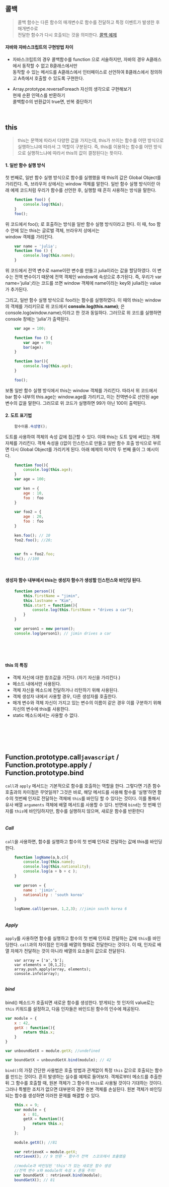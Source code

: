 
## 콜백
> 콜백 함수는 다른 함수의 매개변수로 함수를 전달하고 특정 이벤트가 발생한 후 매개변수로 <br>
> 전달한 함수가 다시 호출되는 것을 의미한다.
> [콜백 예제](https://github.com/eococ/study/blob/main/WebContent/chapter3_practice.jsp)
	
#### 자바와 자바스크립트의 구현방법 차이
- 자바스크립트의 경우 콜백함수를 function 으로 서술하지만, 자바의 경우 A클래스에서 동작할 수 없고 B클래스에서만 <br>
  동작할 수 있는 메서드를 A클래스에서 인터페이스로 선언하여 B클래스에서 정의하고 A측에서 호출할 수 있도록 구현한다.

- Array.prototype.reverseForeach
  자신의 생각으로 구현해보기  
  현재 순환 인덱스를 반환하기  
  콜백함수의 반환값이 true면, 반복 중단하기
  
<br>


## this
>this는 문맥에 따라서 다양한 값을 가지는데, this가 쓰이는 함수를 어떤 방식으로 실행하느냐에 따라서 그 역할이 구분된다.
> 즉, this를 이용하는 함수를 어떤 방식으로 실행하느냐에 따라서 this의 값이 결정된다는 뜻이다.
 
 
#### 1. 일반 함수 실행 방식
첫 번째로, 일반 함수 실행 방식으로 함수를 실행했을 때 this의 값은 Global Object를 가리킨다. 즉, 브라우저 상에서는 window 객체를 말한다.
일반 함수 실행 방식이란 아래 예제 코드처럼 우리가 함수를 선언한 후, 실행할 때 흔히 사용하는 방식을 말한다.

```javascript
	function foo() {
		console.log(this);
	}
	foo();
```

위 코드에서 foo(); 로 호출하는 방식을 일반 함수 실행 방식이라고 한다. 이 때, foo 함수 안에 있는 this는 글로벌 객체, 브라우저 상에서는 <br>
window 객체를 가리킨다.

```javascript
	var name = 'julia';
	function foo () {
		console.log(this.name); 
	}
```

위 코드에서 전역 변수로 name이란 변수를 만들고 julia이라는 값을 할당하였다. 이 변수는 전역 변수이기 때문에 전역 객체인 window에 속성으로 추가된다.
즉, 우리가 var name='julia';라는 코드를 쓰면 window 객체에 name이라는 key와 julia라는 value가 추가된다.

그리고, 일반 함수 실행 방식으로 foo라는 함수를 실행하였다. 이 때의 this는 window의 객체를 가리키므로 위 코드에서 __console.log(this.name)__; 은 
console.log(window.name);이라고 한 것과 동일하다. 그러므로 위 코드를 실행하면 console 창에는 'julia'가 출력된다.


```javascript
	var age = 100;
	
	function foo () {
		var age = 99;
		bar(age);
	}
	
	function bar(){
		console.log(this.age);
	}
	
	foo();
```

보통 일반 함수 실행 방식에서 this는 window 객체를 가리킨다. 따라서 위 코드에서 bar 함수 내부의 this.age는 window.age를 가리키고, 이는 전역변수로 선언된 age 변수의 값을 말한다. 그러므로 위 코드가 실행하면 99가 아닌 100이 출력된다.


#### 2. 도트 표기법
```javascript
	함수이름.속성명();
```

도트를 사용하여 객체의 속성 값에 접근할 수 있다. 이때 this는 도트 앞에 써있는 개체 자체를 가리킨다.
객체 속성을 ()없이 인스턴스로 만들고 일반 함수 호출 방식으로 부르면 다시 Global Object를 가리키게 된다. 
아래 예제의 마지막 두 번째 줄이 그 예시이다.

```javascript
	function foo(){
		console.log(this.age);
	}
	var age = 100;
	
	var ken = {
		age : 10,
		foo : foo
	}
	
	var foo2 = {
		age : 20,
		foo : foo
	}
	
	ken.foo(); // 10
	foo2.foo(); //20;
	
	
	var fn = foo2.foo;
	fn(); //100
	
	
```

#### 생성자 함수 내부에서 this는 생성자 함수가 생성할 인스턴스와 바인딩 된다.

````javascript
	function person(){
		this.firstName = "jimin",
		this.lastname = "Kim",
		this.start = function(){
			console.log(this.firstName + "drives a car");
		}
	}
	
	var person1 = new person();
	console.log(person1); // jimin drives a car
	
````

<br><br>

#### this 의 특징
- 객체 자신에 대한 참조값을 가진다. (자기 자신을 가리킨다.)
- 메소드 내에서만 사용된다.
- 객체 자신을 메소드에 전달하거나 리턴하기 위해 사용된다.
- 객체 생성자 내에서 사용할 경우, 다른 생성자를 호출한다.
- 매개 변수와 객체 자신이 가지고 있는 변수의 이름이 같은 경우 이를 구분하기 위해 자신의 변수에 this를 사용한다.
- static 메소드에서는 사용할 수 없다.
	

<br><br><br><br>	
	
## 	Function.prototype.call`javascript` / Function.prototype.apply / Function.prototype.bind
`call`과 `apply` 메서드는 기본적으로 함수를 호출하는 역할을 한다. 그렇다면 기존 함수호출과의 차이점은 무엇일까?
그것은 바로, 해당 메서드를 사용해 함수를 '실행'하면 함수의 첫번째 인자로 전달하는 객체에 `this`를 바인딩 할 수 있다는 것이다.
이를 통해서 유사 배열 `arguments` 객체에 배열 메서드를 사용할 수 있다. 반면에 `bind`는 첫 번째 인자를 `this`에 바인딩하지만, 
함수를 실행하지 않으며, 새로운 함수를 반환한다
<br><br>

##### Call

`call`을 사용하면, 함수를 실행하고 함수의 첫 번쨰 인자로 전달하는 값에 this를 바인딩한다.

```javascript
	function logName(a,b,c){
		console.log(this.name);
		console.log(this.nationality);
		console.log(a + b + c );
	}
	
	var person = {
		name : 'jimin',
		nationality : 'south korea'
	}
	
	logName.call(person, 1,2,3); //jimin south korea 6
	
```

##### Apply
`apply`를 사용하면 함수를 실행하고 함수의 첫 번째 인자로 전달하는 값에 `this`를 바인딩한다.
`call`과의 차이점은 인자를 배열의 형태로 전달한다는 것이다. 이 때, 인자로 배열 자체가 전달하는 것이 아니라 배열의
요소들이 값으로 전달된다.


```jsvascript
	var array = ['a','b'];
	var elements = [0,1,2];
	array.push.apply(array, elements);
	console.info(array);
	
```


##### bind
bind() 메소드가 호출되면 새로운 함수를 생성한다. 받게되는 첫 인자의 value로는 `this` 키워드를 설정하고, 다음 인자들은 바인드된 함수의 인수에 제공된다.

```javascript
var module = {
	x : 42,
	getX : function(){
		return this.x;
	}
}

var unboundGetX = module.getX; //undefined

var boundGetX = unboundGetX.bind(module); // 42

```

`bind()`의 가장 간단한 사용법은 호출 방법과 관계없이 특정 `this` 값으로 호출되는 함수를 만드는 것이다. 흔히 발생하는 실수를 예제로 들어보자. 객체로부터 메소드를 추출한 뒤 그 함수를 호출할 때, 원본 객체가 그 함수의 `this`로 사용될 것이다 기대하는 것이다. 그러나 특별한 조치가 없으면 대부분의 경우 원본 객체를 손실된다. 원본 객체가 바인딩 되는 함수를 생성하면 이러한 문제를 해결할 수 있다.

```javascript
	this.x = 9;
	var module = {
		x : 81,
		getX = function(){
			return this.x;
		}
	};
	
	module.getX(); //81
	
	var retrieveX = module.getX;
	retrieveX(); // 9 반환 - 함수가 전역  스코프에서 호출됐음
	
	//module과 바인딩된 'this'가 있는 새로운 함수 생성
	//전역 변수 x와 module의 속성 x 혼동 주의!
	var boundGetX : retrieveX.bind(module);
	boundGetX(); // 81
	
	
	
```




























